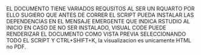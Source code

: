 EL DOCUMENTO TIENE VARIADOS REQUSITOS AL SER UN RQUARTO POR ELLO SUGIERO QUE ANTES DE CORRER EL SCRIPT PUEDA INSTALAR LAS DEPENDENCIAS EN EL MENSAJE EMERGENTE QUE INDICA RSTUDIO AL INICIO
EN CASO DE NO SER INSTALADO, VISUAL CODE PUEDE RENDERIZAR EL DOCUMENTO COMO VISTA PREVIA SELECCIONANDO TODO EL SCRIPT Y CTRL+SHIFT+K, la visualizacion es unicamente HTML no PDF.
